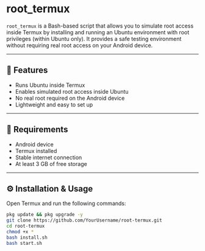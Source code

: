 # root_termux

`root_termux` is a Bash-based script that allows you to simulate root access inside Termux by installing and running an Ubuntu environment with root privileges (within Ubuntu only). It provides a safe testing environment without requiring real root access on your Android device.

---

## 🚀 Features

- Runs Ubuntu inside Termux
- Enables simulated root access inside Ubuntu
- No real root required on the Android device
- Lightweight and easy to set up

---

## 📱 Requirements

- Android device
- Termux installed
- Stable internet connection
- At least 3 GB of free storage

---

## ⚙️ Installation & Usage

Open Termux and run the following commands:

```bash
pkg update && pkg upgrade -y
git clone https://github.com/YourUsername/root-termux.git
cd root-termux
chmod +x *
bash install.sh
bash start.sh
